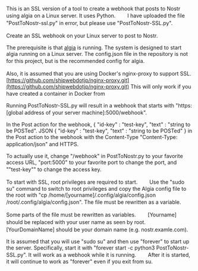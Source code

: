 This is an SSL version of a tool to create a webhook that posts to Nostr using algia on a Linux server. It uses Python.　　
I have uploaded the file "PostToNostr-ssl.py" in error, but please use "PostToNostr-SSL.py".　　

Create an SSL webhook on your Linux server to post to Nostr.　　

The prerequisite is that [algia](https://github.com/mattn/algia) is running. The system is designed to start algia running on a Linux server. The config.json file in the repository is not for this project, but is the recommended config for algia.　　

Also, it is assumed that you are using Docker's nginx-proxy to support SSL.　　
[https://github.com/shipwebdotjp/nginx-proxy.git](https://github.com/shipwebdotjp/nginx-proxy.git)
This will only work if you have created a container in Docker from　　

Running PostToNostr-SSL.py will result in a webhook that starts with "https:[global address of your server machine]:5000/webhook".　　

In the Post action for the webhook, { "id-key" : "test-key", "text" : "string to be POSTed". JSON { "id-key" : "test-key", "text" : "string to be POSTed" } in the Post action to the webhook with the Content-Type "Content-Type: application/json" and HTTPS.　　

To actually use it, change "/webhook" in PostToNostr.py to your favorite access URL, "port:5000" to your favorite port to change the port, and ""test-key"" to change the access key.　　

To start with SSL, root privileges are required to start.　　
Use the "sudo su" command to switch to root privileges and copy the Algia config file to the root with "cp /home/[yourname]/.config/algia/config.json /root/.config/algia/config.json". The file must be rewritten as a variable.　　

Some parts of the file must be rewritten as variables.　　
[Yourname] should be replaced with your user name as seen by root.　　
[YourDomainName] should be your domain name (e.g. nostr.examle.com).　　

It is assumed that you will use "sudo su" and then use "forever" to start up the server. Specifically, start it with "forever start -c python3 PostToNostr-SSL.py". It will work as a webhook while it is running.　　
After it is started, it will continue to work as "forever" even if you exit from su.
